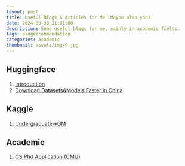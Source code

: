 ```yaml
---
layout: post
title: Useful Blogs & Articles for Me (Maybe also you)
date: 2024-09-30 21:01:00
description: Some useful blogs for me, mainly in academic fields.
tags: blogrecommendation 
categories: Academic
thumbnail: assets/img/9.jpg
---
```


## Huggingface
1. [Introduction](https://huggingface.co/blog/noob_intro_transformers)  
2. [Download Datasets&Models Faster in China](https://hf-mirror.com/)

## Kaggle
1. [Undergraduate->GM](https://www.cvmart.net/community/detail/1499)  

## Academic
1. [CS Phd Application (CMU)](https://www.cs.cmu.edu/~harchol/gradschooltalk.pdf)  



